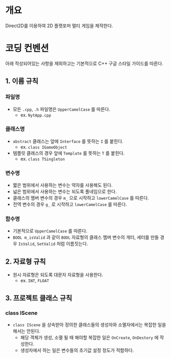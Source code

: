 ﻿# 개요
Direct2D를 이용하여 2D 플랫포머 멀티 게임을 제작한다.

# 코딩 컨벤션
아래 작성되어있는 사항을 제외하고는 기본적으로 C++ 구글 스타일 가이드를 따른다.

## 1. 이름 규칙
### 파일명
- 모든 `.cpp`, `.h` 파일명은 `UpperCamelCase` 를 따른다.
	- ex. `NytApp.cpp`
### 클래스명
- `abstract` 클래스는 앞에 `Interface` 를 뜻하는 `I` 를 붙힌다.
	- ex. `class IGameObject`
- 템플릿 클래스의 경우 앞에 `Template` 를 뜻하는 `T` 를 붙힌다.
	- ex. `class TSingleton`
### 변수명
- 짧은 범위에서 사용하는 변수는 약자를 사용해도 된다.
- 넓은 범위에서 사용하는 변수는 되도록 풀네임으로 한다.
- 클래스의 멤버 변수의 경우 `m_` 으로 시작하고 `lowerCamelCase` 를 따른다.
- 전역 변수의 경우 `g_` 로 시작하고 `lowerCamelCase` 를 따른다.
### 함수명
- 기본적으로 `UpperCamelCase` 를 따른다.
- `BOOL m_isValid` 과 같이 `BOOL` 자료형의 클래스 멤버 변수의 게터, 세터를 만들 경우 `IsValid`, `SetValid` 처럼 이름짓는다.

## 2. 자료형 규칙
- 원시 자료형은 되도록 대문자 자료형을 사용한다.
	- ex. `INT`, `FLOAT`

## 3. 프로젝트 클래스 규칙
### class IScene
- `class IScene` 을 상속받아 정의한 클래스들의 생성자와 소멸자에서는 복잡한 일을 해서는 안된다.
	- 해당 객체가 생성, 소멸 될 때 해야할 복잡한 일은 `OnCreate`, `OnDestory` 에 작성한다.
	- 생성자에서 하는 일은 변수들의 초기값 설정 정도가 적합하다.